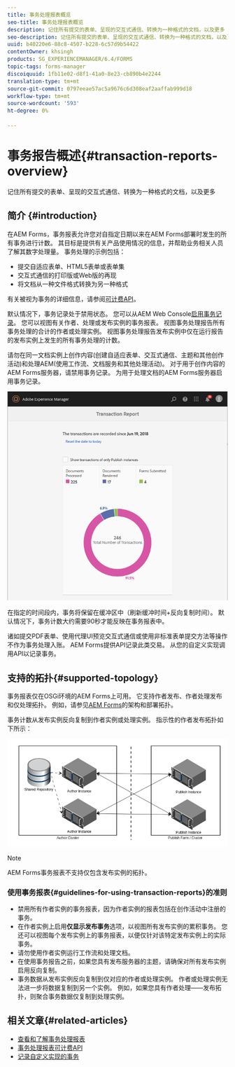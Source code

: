 ```yaml
---
title: 事务处理报表概览
seo-title: 事务处理报表概览
description: 记住所有提交的表单、呈现的交互式通信、转换为一种格式的文档，以及更多
seo-description: 记住所有提交的表单、呈现的交互式通信、转换为一种格式的文档，以及更多
uuid: b40220e6-88c8-4507-b228-6c57d9b54422
contentOwner: khsingh
products: SG_EXPERIENCEMANAGER/6.4/FORMS
topic-tags: forms-manager
discoiquuid: 1fb11e02-d8f1-41a0-8e23-cb890b4e2244
translation-type: tm+mt
source-git-commit: 0797eeae57ac5a9676c6d308eaf2aaffab999d18
workflow-type: tm+mt
source-wordcount: '593'
ht-degree: 0%

---
```



# 事务报告概述{#transaction-reports-overview}

记住所有提交的表单、呈现的交互式通信、转换为一种格式的文档，以及更多

## 简介 {#introduction}

在AEM Forms，事务报表允许您对自指定日期以来在AEM Forms部署时发生的所有事务进行计数。 其目标是提供有关产品使用情况的信息，并帮助业务相关人员了解其数字处理量。 事务处理的示例包括：

* 提交自适应表单、HTML5表单或表单集
* 交互式通信的打印版或Web版的再现
* 将文档从一种文件格式转换为另一种格式

有关被视为事务的详细信息，请参阅[可计费API](/help/forms/using/transaction-reports-billable-apis.md)。

默认情况下，事务记录处于禁用状态。 您可以从AEM Web Console[启用事务记录](/help/forms/using/viewing-and-understanding-transaction-reports.md#setting-up-transaction-reports)。 您可以视图有关作者、处理或发布实例的事务报表。 视图事务处理报告所有事务处理的合计的作者或处理实例。 视图事务处理报告发布实例中仅在运行报告的发布实例上发生的所有事务处理的计数。

请勿在同一文档实例上创作内容(创建自适应表单、交互式通信、主题和其他创作活动)和处理AEM(使用工作流、文档服务和其他处理活动)。 对于用于创作内容的AEM Forms服务器，请禁用事务记录。 为用于处理文档的AEM Forms服务器启用事务记录。

![sample-transaction-report-author-1](assets/sample-transaction-report-author-1.png)

在指定的时间段内，事务将保留在缓冲区中（刷新缓冲时间+反向复制时间）。 默认情况下，事务计数大约需要90秒才能反映在事务报表中。

诸如提交PDF表单、使用代理UI预览交互式通信或使用非标准表单提交方法等操作不作为事务处理入账。 AEM Forms提供API记录此类交易。 从您的自定义实现调用API以记录事务。

## 支持的拓扑{#supported-topology}

事务报表仅在OSGi环境的AEM Forms上可用。 它支持作者发布、作者处理发布和仅处理拓扑。 例如，请参见[AEM Forms](/help/forms/using/transaction-reports-overview.md)的架构和部署拓扑。

事务计数从发布实例反向复制到作者实例或处理实例。 指示性的作者发布拓扑如下所示：

![simple-author-publish-topology](assets/simple-author-publish-topology.png)

>[!NOTE]
>
>AEM Forms事务报表不支持仅包含发布实例的拓扑。

### 使用事务报表{#guidelines-for-using-transaction-reports}的准则

* 禁用所有作者实例的事务报表，因为作者实例的报表包括在创作活动中注册的事务。
* 在作者实例上启用&#x200B;**仅显示发布事务**&#x200B;选项，以视图所有发布实例的累积事务。 您还可以视图每个发布实例上的事务报表，以便仅针对该特定发布实例上的实际事务。
* 请勿使用作者实例运行工作流和处理文档。
* 在使用事务报告之前，如果您具有发布服务器的主题，请确保对所有发布实例启用反向复制。
* 事务数据从发布实例反向复制到仅对应的作者或处理实例。 作者或处理实例无法进一步将数据复制到另一个实例。 例如，如果您具有作者处理——发布拓扑，则聚合事务数据仅复制到处理实例。

## 相关文章{#related-articles}

* [查看和了解事务处理报表](/help/forms/using/viewing-and-understanding-transaction-reports.md)
* [事务处理报表可计费API](/help/forms/using/transaction-reports-billable-apis.md)
* [记录自定义实现的事务](/help/forms/using/record-transaction-custom-implementation.md)

